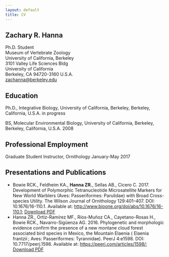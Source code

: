 ```yaml
---
layout: default
title: CV
---
```

  
## Zachary R. Hanna
Ph.D. Student  
Museum of Vertebrate Zoology  
University of California, Berkeley  
3101 Valley Life Sciences Bldg  
University of California  
Berkeley, CA 94720-3160 U.S.A.  
zachanna@berkeley.edu  
  				
				
## Education
Ph.D., Integrative Biology, University of California, Berkeley, Berkeley, California, U.S.A. in progress  
  
BS, Molecular Environmental Biology, University of California, Berkeley, Berkeley, California, U.S.A. 2008  
  

## Professional Employment
Graduate Student Instructor, Ornithology January-May 2017  			
				
## Presentations and Publications
* Bowie RCK., Feldheim KA., **Hanna ZR.**, Sellas AB., Cicero C. 2017. Development of Polymorphic Tetranucleotide Microsatellite Markers for New World Warblers (Aves: Passeriformes: Parulidae) with Broad Cross-species Utility. The Wilson Journal of Ornithology 129:401–407. DOI: 10.1676/16-110.1. Available at: <http://www.bioone.org/doi/abs/10.1676/16-110.1>; [Download PDF](../files/Bowie_et_al_2017_Development_of_Polymorphic_Tetranucleotide_Microsa.pdf)
* Hanna ZR., Ortiz-Ramírez MF., Ríos-Muñoz CA., Cayetano-Rosas H., Bowie RCK., Navarro-Sigüenza AG. 2016. Phylogenetic and morphologic evidence confirm the presence of a new montane cloud forest associated bird species in Mexico, the Mountain Elaenia ( Elaenia frantzii ; Aves: Passeriformes: Tyrannidae). PeerJ 4:e1598. DOI: 10.7717/peerj.1598. Available at: <https://peerj.com/articles/1598/>; [Download PDF](../files/)
